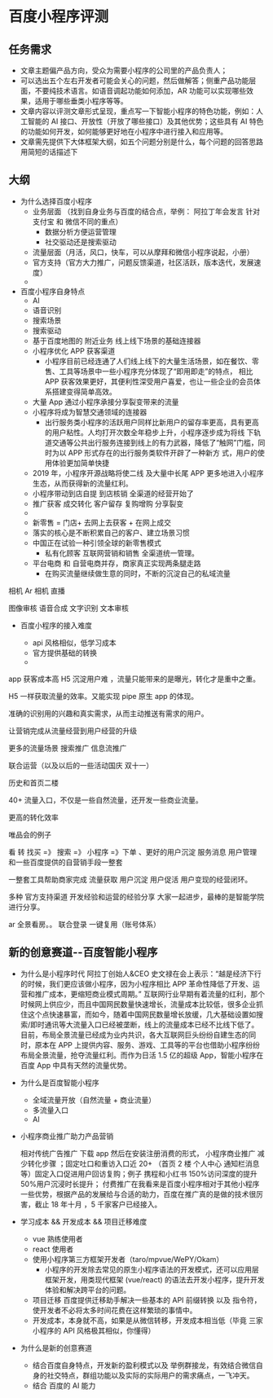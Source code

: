 # 百度小程序评测

## 任务需求

- 文章主题偏产品方向，受众为需要小程序的公司里的产品负责人；
- 可以选出五个左右开发者可能会关心的问题，然后做解答；侧重产品功能层面，不要纯技术语言。如语音调起功能如何添加，AR 功能可以实现哪些效果，适用于哪些垂类小程序等等。
- 文章内容以评测文章形式呈现，重点写一下智能小程序的特色功能，例如：人工智能的 AI 接口、开放性（开放了哪些接口）及其他优势；这些具有 AI 特色的功能如何开发，如何能够更好地在小程序中进行接入和应用等。
- 文章需先提供下大体框架大纲，如五个问题分别是什么，每个问题的回答思路用简短的话描述下

## 大纲

- 为什么选择百度小程序
  - 业务层面 （找到自身业务与百度的结合点，举例： 阿拉丁年会发言 针对支付宝 和 微信不同的重点）
    - 数据分析方便运营管理
    - 社交驱动还是搜索驱动
  - 流量层面（月活，风口，快车，可以从摩拜和微信小程序说起，小册）
  - 官方支持（官方大力推广，问题反馈渠道，社区活跃，版本迭代，发展速度）
  -
- 百度小程序自身特点
  - AI
  - 语音识别
  - 搜索场景
  - 搜索驱动
  - 基于百度地图的 附近业务 线上线下场景的基础连接器
  - 小程序优化 APP 获客渠道
    - 小程序目前已经连通了人们线上线下的大量生活场景，如在餐饮、零售、工具等场景中一些小程序充分体现了“即用即走”的特点， 相比 APP 获客效果更好，其便利性深受用户喜爱，也让一些企业的会员体系搭建变得简单高效。
  - 大量 App 通过小程序承接分享裂变带来的流量
  - 小程序将成为智慧交通领域的连接器
    - 出行服务类小程序的活跃用户同样比新用户的留存率更高，具有更高的用户粘性。人均打开次数全年稳步上升，小程序逐步成为将线 下轨道交通等公共出行服务连接到线上的有力武器，降低了“触网”门槛，同时为以 APP 形式存在的出行服务类软件开辟了一种新方 式，用户的使用体验更加简单快捷
  - 2019 年，小程序开源战略将使二线 及大量中长尾 APP 更多地进入小程序 生态，从而获得新的流量红利。
  - 小程序带动到店自提 到店核销 全渠道的经营开始了
  - 推广获客 成交转化 客户留存 复购增购 分享裂变
  -
  - 新零售 = 门店+ 去网上去获客 + 在网上成交
  - 落实的核心是不断积累自己的客户、建立场景习惯
  - 中国正在试验一种引领全球的新零售模式
    - 私有化顾客 互联网营销和销售 全渠道统一管理。
  - 平台电商 和 自营电商并存，商家真正实现两条腿走路
    - 在购买流量继续做生意的同时，不断的沉淀自己的私域流量

相机 Ar 相机 直播

图像审核 语音合成 文字识别 文本审核

- 百度小程序的接入难度

  - api 风格相似，低学习成本
  - 官方提供基础的转换
  -

app 获客成本高 H5 沉淀用户难 ，流量只能带来的是曝光，转化才是重中之重。

H5 一样获取流量的效率。又能实现 pipe 原生 app 的体现。

准确的识别用的兴趣和真实需求，从而主动推送有需求的用户。

让营销完成从流量经营到用户经营的升级

更多的流量场景
搜索推广
信息流推广

联合运营（以及以后的一些活动国庆 双十一）

历史和首页二楼

40+ 流量入口，不仅是一些自然流量，还开发一些商业流量。

更高的转化效率

唯品会的例子

看 转 找买 =》 搜索 =》 小程序 =》下单
、更好的用户沉淀
服务消息 用户管理 和一些百度提供的自营销手段一整套

一整套工具帮助商家完成 流量获取 用户沉淀 用户促活 用户变现的经营闭环。

多种 官方支持渠道 开发经验和运营的经验分享 大家一起进步，最棒的是智能学院进行分享。

ar 全景看房。。 联合登录 一键复用（账号体系）

## 新的创意赛道--百度智能小程序

- 为什么是小程序时代
  阿拉丁创始人&CEO 史文禄在会上表示：“越是经济下行的时候，我们更应该做小程序，因为小程序相比 APP 革命性降低了开发、运营和推广成本，更缩短商业模式周期。”
  互联网行业早期有着流量的红利，那个时候网上供应少，而且中国网民数量快速增长，流量成本比较低，很多企业抓住这个点快速暴富，而如今，随着中国网民数量增长放缓，几大基础设置如搜索/即时通讯等大流量入口已经被垄断，线上的流量成本已经不比线下低了。
  目前，布局全景流量已经成为业内共识，各大互联网巨头纷纷自建生态的同时，原本在 APP 上提供内容、服务、游戏、工具等的平台也借助小程序纷纷布局全景流量，抢夺流量红利。而作为日活 1.5 亿的超级 App，智能小程序在百度 App 中具有天然的流量优势。

- 为什么是百度智能小程序

  - 全域流量开放（自然流量 + 商业流量）
  - 多流量入口
  - AI

- 小程序商业推广助力产品营销

  相对传统广告推广 下载 app 然后在安装注册消费的形式， 小程序商业推广 减少转化步骤 ；固定吐口和重访入口近 20+ （首页 2 楼 个人中心 通知栏消息等）固定入口促进用户回访复购；例子 携程和小红书 150%访问深度的提升 50%用户沉浸时长提升；
  付费推广在我看来是百度小程序相对于其他小程序一些优势，根据产品的发展给与合适的助力，百度在推广真的是做的技术很厉害，截止 18 年十月 ，5 千家客户已经接入。

- 学习成本 && 开发成本 && 项目迁移难度
  - vue 熟练使用者
  - react 使用者
  - 使用小程序第三方框架开发者（taro/mpvue/WePY/Okam）
    - 小程序的开发除去常见的原生小程序语法的开发模式，还可以应用层框架开发，用类现代框架 (vue/react) 的语法去开发小程序，提升开发体验和解决跨平台的问题。
  - 项目迁移 百度提供迁移助手解决一些基本的 API 前缀转换 以及 指令符，使开发者不必将太多时间花费在这样繁琐的事情中。
  - 开发成本，本身就不高，如果是从微信转移，开发成本相当低（毕竟 三家小程序的 API 风格极其相似，你懂得）
- 为什么是新的创意赛道
  - 结合百度自身特点，开发新的盈利模式以及
    举例群接龙，有效结合微信自身的社交特点，群组功能以及实际的实际用户的需求痛点，一飞冲天。
  - 结合 百度的 AI 能力



